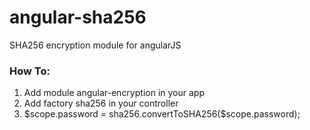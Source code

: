 # angular-sha256
SHA256 encryption module for angularJS

<h3>How To:</h3>
<ol>
	<li>Add module angular-encryption in your app</li>
	<li>Add factory sha256 in your controller</li>
	<li>$scope.password = sha256.convertToSHA256($scope.password);</li>